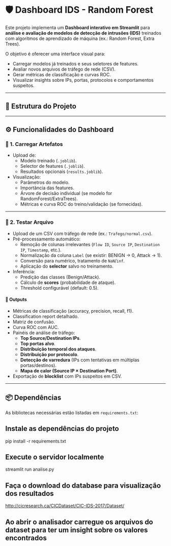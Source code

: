 # 🛡️ Dashboard IDS - Random Forest

Este projeto implementa um **Dashboard interativo em Streamlit** para **análise e avaliação de modelos de detecção de intrusões (IDS)** treinados com algoritmos de aprendizado de máquina (ex.: Random Forest, Extra Trees).  

O objetivo é oferecer uma interface visual para:
- Carregar modelos já treinados e seus seletores de features.
- Avaliar novos arquivos de tráfego de rede (CSV).
- Gerar métricas de classificação e curvas ROC.
- Visualizar insights sobre IPs, portas, protocolos e comportamentos suspeitos.


---

## 📂 Estrutura do Projeto

---

## ⚙️ Funcionalidades do Dashboard

### 🔹 1. Carregar Artefatos
- Upload de:
  - Modelo treinado (`.joblib`).
  - Selector de features (`.joblib`).
  - Resultados opcionais (`results.joblib`).
- Visualização:
  - Parâmetros do modelo.
  - Importância das features.
  - Árvore de decisão individual (se modelo for RandomForest/ExtraTrees).
  - Métricas e curva ROC do treino/validação (se fornecidas).

---

### 🔹 2. Testar Arquivo
- Upload de um CSV com tráfego de rede (ex.: `Trafego/normal.csv`).
- Pré-processamento automático:
  - Remoção de colunas irrelevantes (`Flow ID`, `Source IP`, `Destination IP`, `Timestamp`, etc.).
  - Normalização da coluna `Label` (se existir: BENIGN → 0, Attack → 1).
  - Conversão para numérico, tratamento de `NaN`/`inf`.
  - Aplicação do **selector** salvo no treinamento.
- Inferência:
  - Predição das classes (Benign/Attack).
  - Cálculo de **scores** (probabilidade de ataque).
  - Threshold configurável (default: 0.5).

#### 🔎 Outputs
- Métricas de classificação (accuracy, precision, recall, f1).
- Classification report detalhado.
- Matriz de confusão.
- Curva ROC com AUC.
- Painéis de análise de tráfego:
  - **Top Source/Destination IPs**.
  - **Top portas alvo**.
  - **Distribuição temporal dos ataques**.
  - **Distribuição por protocolo**.
  - **Detecção de varredura** (IPs com tentativas em múltiplas portas/destinos).
  - **Mapa de calor (Source IP × Destination Port)**.
- Exportação de **blocklist** com IPs suspeitos em CSV.

---

## 📦 Dependências

As bibliotecas necessárias estão listadas em `requirements.txt`:


## Instale as dependências do projeto
pip install -r requirements.txt

## Execute o servidor localmente
streamlit run analise.py

## Faça o download do database para visualização dos resultados
http://cicresearch.ca/CICDataset/CIC-IDS-2017/Dataset/

## Ao abrir o analisador carregue os arquivos do dataset para ter um insight sobre os valores encontrados
